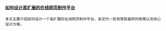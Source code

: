 
#### [如何设计高扩展的在线网页制作平台](https://www.infoq.cn/article/A4610ba*mtsd2Jr5leHV)
    本文主要介绍如何设计一个高扩展的在线网页制作平台，会交代一些背景和最终的效果以及核心设计方案。